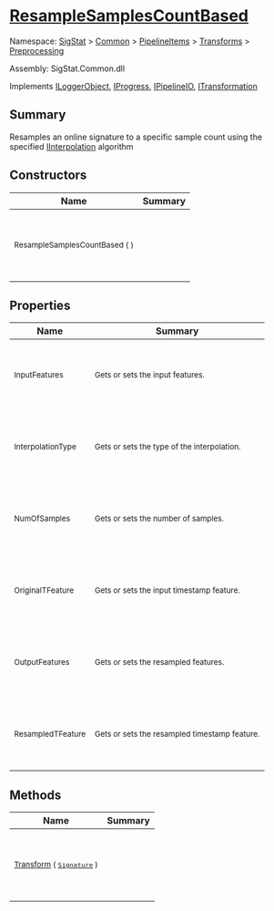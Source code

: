 # [ResampleSamplesCountBased](./ResampleSamplesCountBased.md)

Namespace: [SigStat]() > [Common](./../../../README.md) > [PipelineItems]() > [Transforms]() > [Preprocessing](./README.md)

Assembly: SigStat.Common.dll

Implements [ILoggerObject](./../../../ILoggerObject.md), [IProgress](./../../../Helpers/IProgress.md), [IPipelineIO](./../../../Pipeline/IPipelineIO.md), [ITransformation](./../../../ITransformation.md)

## Summary
Resamples an online signature to a specific sample count using the specified [IInterpolation](https://github.com/hargitomi97/sigstat/blob/master/docs/md/SigStat/Common/PipelineItems/Transforms/Preprocessing/IInterpolation.md) algorithm

## Constructors

| Name | Summary | 
| --- | --- | 
| <p>&nbsp;</p><sub>ResampleSamplesCountBased (  )</sub><p>&nbsp;</p>| <p>&nbsp;</p><sub></sub><p>&nbsp;</p>| <br>


## Properties

| Name | Summary | 
| --- | --- | 
| <p>&nbsp;</p><sub>InputFeatures</sub><p>&nbsp;</p>| <p>&nbsp;</p><sub>Gets or sets the input features.</sub><p>&nbsp;</p>| <br>
| <p>&nbsp;</p><sub>InterpolationType</sub><p>&nbsp;</p>| <p>&nbsp;</p><sub>Gets or sets the type of the interpolation. <seealso cref="T:SigStat.Common.PipelineItems.Transforms.Preprocessing.IInterpolation" /></sub><p>&nbsp;</p>| <br>
| <p>&nbsp;</p><sub>NumOfSamples</sub><p>&nbsp;</p>| <p>&nbsp;</p><sub>Gets or sets the number of samples.</sub><p>&nbsp;</p>| <br>
| <p>&nbsp;</p><sub>OriginalTFeature</sub><p>&nbsp;</p>| <p>&nbsp;</p><sub>Gets or sets the input timestamp feature.</sub><p>&nbsp;</p>| <br>
| <p>&nbsp;</p><sub>OutputFeatures</sub><p>&nbsp;</p>| <p>&nbsp;</p><sub>Gets or sets the resampled  features.</sub><p>&nbsp;</p>| <br>
| <p>&nbsp;</p><sub>ResampledTFeature</sub><p>&nbsp;</p>| <p>&nbsp;</p><sub>Gets or sets the resampled timestamp feature.</sub><p>&nbsp;</p>| <br>


## Methods

| Name | Summary | 
| --- | --- | 
| <p>&nbsp;</p><sub>[Transform](./Methods/ResampleSamplesCountBased-100663829.md) ( [`Signature`](./../../../Signature.md) )</sub><p>&nbsp;</p>| <p>&nbsp;</p><sub></sub><p>&nbsp;</p>| <br>


